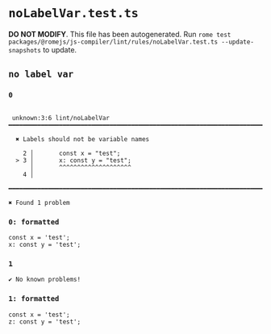 # `noLabelVar.test.ts`

**DO NOT MODIFY**. This file has been autogenerated. Run `rome test packages/@romejs/js-compiler/lint/rules/noLabelVar.test.ts --update-snapshots` to update.

## `no label var`

### `0`

```

 unknown:3:6 lint/noLabelVar ━━━━━━━━━━━━━━━━━━━━━━━━━━━━━━━━━━━━━━━━━━━━━━━━━━━━━━━━━━━━━━━━━━━━━━━

  ✖ Labels should not be variable names

    2 │       const x = "test";
  > 3 │       x: const y = "test";
      │       ^^^^^^^^^^^^^^^^^^^^ 
    4 │       

━━━━━━━━━━━━━━━━━━━━━━━━━━━━━━━━━━━━━━━━━━━━━━━━━━━━━━━━━━━━━━━━━━━━━━━━━━━━━━━━━━━━━━━━━━━━━━━━━━━━

✖ Found 1 problem

```

### `0: formatted`

```
const x = 'test';
x: const y = 'test';

```

### `1`

```
✔ No known problems!

```

### `1: formatted`

```
const x = 'test';
z: const y = 'test';

```
